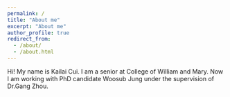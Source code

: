 ```yaml
---
permalink: /
title: "About me"
excerpt: "About me"
author_profile: true
redirect_from: 
  - /about/
  - /about.html
---
```


Hi! My name is Kailai Cui. I am a senior at College of William and Mary. Now I am working with PhD candidate Woosub Jung under the supervision of Dr.Gang Zhou. 
